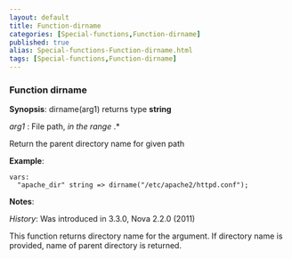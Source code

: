 ```yaml
---
layout: default
title: Function-dirname
categories: [Special-functions,Function-dirname]
published: true
alias: Special-functions-Function-dirname.html
tags: [Special-functions,Function-dirname]
---
```


### Function dirname

**Synopsis**: dirname(arg1) returns type **string**

  
 *arg1* : File path, *in the range* .\*   

Return the parent directory name for given path

**Example**:  
   

```
vars:
  "apache_dir" string => dirname("/etc/apache2/httpd.conf");
```

**Notes**:  
   
 *History*: Was introduced in 3.3.0, Nova 2.2.0 (2011)

This function returns directory name for the argument. If directory name
is provided, name of parent directory is returned.
